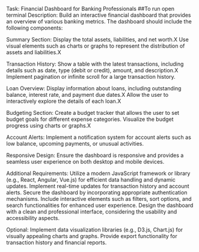 Task: Financial Dashboard for Banking Professionals
##To run open terminal 
Description:
Build an interactive financial dashboard that provides an overview of various banking metrics. The dashboard should include the following components:

Summary Section:
Display the total assets, liabilities, and net worth.X
Use visual elements such as charts or graphs to represent the distribution of assets and liabilities.X

Transaction History:
Show a table with the latest transactions, including details such as date, type (debit or credit), amount, and description.X
Implement pagination or infinite scroll for a large transaction history.

Loan Overview:
Display information about loans, including outstanding balance, interest rate, and payment due dates.X
Allow the user to interactively explore the details of each loan.X

Budgeting Section:
Create a budget tracker that allows the user to set budget goals for different expense categories.
Visualize the budget progress using charts or graphs.X

Account Alerts:
Implement a notification system for account alerts such as low balance, upcoming payments, or unusual activities.

Responsive Design:
Ensure the dashboard is responsive and provides a seamless user experience on both desktop and mobile devices.

Additional Requirements:
Utilize a modern JavaScript framework or library (e.g., React, Angular, Vue.js) for efficient data handling and dynamic updates.
Implement real-time updates for transaction history and account alerts.
Secure the dashboard by incorporating appropriate authentication mechanisms.
Include interactive elements such as filters, sort options, and search functionalities for enhanced user experience.
Design the dashboard with a clean and professional interface, considering the usability and accessibility aspects.

Optional:
Implement data visualization libraries (e.g., D3.js, Chart.js) for visually appealing charts and graphs.
Provide export functionality for transaction history and financial reports.
